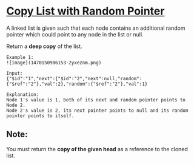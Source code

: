 [Copy List with Random Pointer](https://leetcode.com/problems/copy-list-with-random-pointer/)
===============================

A linked list is given such that each node contains an additional
random pointer which could point to any node in the list or null.

Return a **deep copy** of the list.

```
Example 1:
![image](1470150906153-2yxeznm.png)

Input:
{"$id":"1","next":{"$id":"2","next":null,"random":{"$ref":"2"},"val":2},"random":{"$ref":"2"},"val":1}

Explanation:
Node 1's value is 1, both of its next and random pointer points to Node 2.
Node 2's value is 2, its next pointer points to null and its random pointer points to itself.
```

Note:
-----
You must return the **copy of the given head** as a reference to the cloned list.
